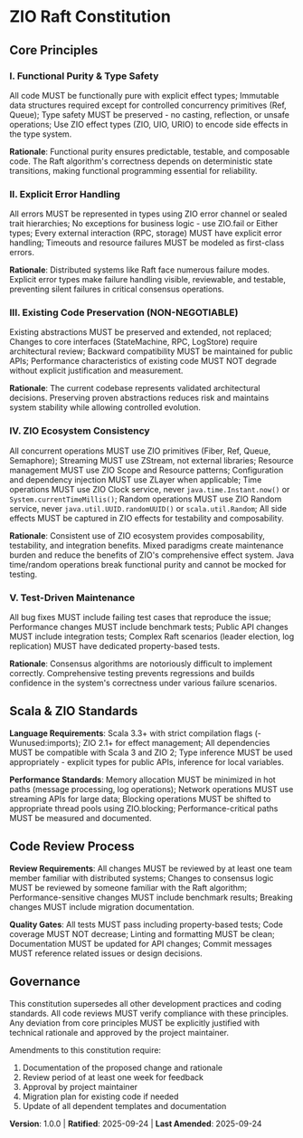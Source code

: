 <!--
Sync Impact Report:
Version: NEW → 1.0.0 (initial constitution)
Added Principles:
- I. Functional Purity & Type Safety
- II. Explicit Error Handling  
- III. Existing Code Preservation
- IV. ZIO Ecosystem Consistency
- V. Test-Driven Maintenance
Added Sections:
- Scala & ZIO Standards
- Code Review Process
Templates Updated:
✅ plan-template.md - Updated Constitution Check section with specific principles
✅ tasks-template.md - Updated task descriptions for ZIO/Scala compliance
✅ agent-file-template.md - Added ZIO Raft specific technologies and guidelines
✅ spec-template.md - No changes needed (already technology-agnostic)
Follow-up TODOs: None
-->

# ZIO Raft Constitution

## Core Principles

### I. Functional Purity & Type Safety
All code MUST be functionally pure with explicit effect types; Immutable data structures required except for controlled concurrency primitives (Ref, Queue); Type safety MUST be preserved - no casting, reflection, or unsafe operations; Use ZIO effect types (ZIO, UIO, URIO) to encode side effects in the type system.

**Rationale**: Functional purity ensures predictable, testable, and composable code. The Raft algorithm's correctness depends on deterministic state transitions, making functional programming essential for reliability.

### II. Explicit Error Handling
All errors MUST be represented in types using ZIO error channel or sealed trait hierarchies; No exceptions for business logic - use ZIO.fail or Either types; Every external interaction (RPC, storage) MUST have explicit error handling; Timeouts and resource failures MUST be modeled as first-class errors.

**Rationale**: Distributed systems like Raft face numerous failure modes. Explicit error types make failure handling visible, reviewable, and testable, preventing silent failures in critical consensus operations.

### III. Existing Code Preservation (NON-NEGOTIABLE) 
Existing abstractions MUST be preserved and extended, not replaced; Changes to core interfaces (StateMachine, RPC, LogStore) require architectural review; Backward compatibility MUST be maintained for public APIs; Performance characteristics of existing code MUST NOT degrade without explicit justification and measurement.

**Rationale**: The current codebase represents validated architectural decisions. Preserving proven abstractions reduces risk and maintains system stability while allowing controlled evolution.

### IV. ZIO Ecosystem Consistency
All concurrent operations MUST use ZIO primitives (Fiber, Ref, Queue, Semaphore); Streaming MUST use ZStream, not external libraries; Resource management MUST use ZIO Scope and Resource patterns; Configuration and dependency injection MUST use ZLayer when applicable; Time operations MUST use ZIO Clock service, never `java.time.Instant.now()` or `System.currentTimeMillis()`; Random operations MUST use ZIO Random service, never `java.util.UUID.randomUUID()` or `scala.util.Random`; All side effects MUST be captured in ZIO effects for testability and composability.

**Rationale**: Consistent use of ZIO ecosystem provides composability, testability, and integration benefits. Mixed paradigms create maintenance burden and reduce the benefits of ZIO's comprehensive effect system. Java time/random operations break functional purity and cannot be mocked for testing.

### V. Test-Driven Maintenance
All bug fixes MUST include failing test cases that reproduce the issue; Performance changes MUST include benchmark tests; Public API changes MUST include integration tests; Complex Raft scenarios (leader election, log replication) MUST have dedicated property-based tests.

**Rationale**: Consensus algorithms are notoriously difficult to implement correctly. Comprehensive testing prevents regressions and builds confidence in the system's correctness under various failure scenarios.

## Scala & ZIO Standards

**Language Requirements**: Scala 3.3+ with strict compilation flags (-Wunused:imports); ZIO 2.1+ for effect management; All dependencies MUST be compatible with Scala 3 and ZIO 2; Type inference MUST be used appropriately - explicit types for public APIs, inference for local variables.

**Performance Standards**: Memory allocation MUST be minimized in hot paths (message processing, log operations); Network operations MUST use streaming APIs for large data; Blocking operations MUST be shifted to appropriate thread pools using ZIO.blocking; Performance-critical paths MUST be measured and documented.

## Code Review Process

**Review Requirements**: All changes MUST be reviewed by at least one team member familiar with distributed systems; Changes to consensus logic MUST be reviewed by someone familiar with the Raft algorithm; Performance-sensitive changes MUST include benchmark results; Breaking changes MUST include migration documentation.

**Quality Gates**: All tests MUST pass including property-based tests; Code coverage MUST NOT decrease; Linting and formatting MUST be clean; Documentation MUST be updated for API changes; Commit messages MUST reference related issues or design decisions.

## Governance

This constitution supersedes all other development practices and coding standards. All code reviews MUST verify compliance with these principles. Any deviation from core principles MUST be explicitly justified with technical rationale and approved by the project maintainer.

Amendments to this constitution require:
1. Documentation of the proposed change and rationale
2. Review period of at least one week for feedback  
3. Approval by project maintainer
4. Migration plan for existing code if needed
5. Update of all dependent templates and documentation

**Version**: 1.0.0 | **Ratified**: 2025-09-24 | **Last Amended**: 2025-09-24